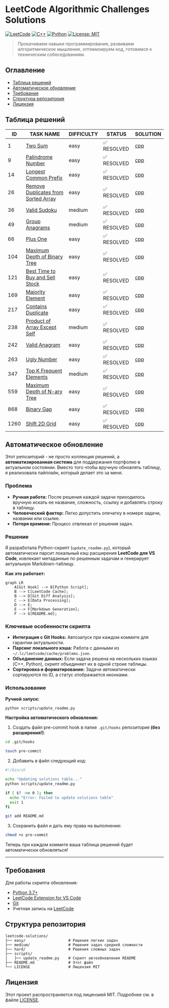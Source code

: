 # LeetCode Algorithmic Challenges Solutions

[![LeetCode](https://img.shields.io/badge/LeetCode-000000?style=for-the-badge&logo=LeetCode&logoColor=#d16c06)](https://leetcode.com/)
[![C++](https://img.shields.io/badge/C++-00599C?style=for-the-badge&logo=c%2B%2B&logoColor=white)](https://isocpp.org/)
[![Python](https://img.shields.io/badge/Python-3776AB?style=for-the-badge&logo=python&logoColor=white)](https://python.org/)
[![License: MIT](https://img.shields.io/badge/License-MIT-yellow.svg?style=for-the-badge)](https://opensource.org/licenses/MIT)

> Прокачиваем навыки программирования, развиваем алгоритмическое мышление, оптимизируем код, готовимся к техническим собеседованиям.

## Оглавление
- [Таблица решений](#таблица-решений)
- [Автоматическое обновление](#автоматическое-обновление)
- [Требования](#требования)
- [Структура репозитория](#структура-репозитория)
- [Лицензия](#лицензия)

## Таблица решений

| ID | TASK NAME | DIFFICULTY | STATUS | SOLUTION |
|----|-----------|------------|--------|----------|
| 1 | [Two Sum](https://leetcode.com/problems/two-sum/description/) | easy | ✅ RESOLVED | [cpp](easy/1.two-sum.cpp) |
| 9 | [Palindrome Number](https://leetcode.com/problems/palindrome-number/description/) | easy | ✅ RESOLVED | [cpp](easy/9.palindrome-number.cpp) |
| 14 | [Longest Common Prefix](https://leetcode.com/problems/longest-common-prefix/description/) | easy | ✅ RESOLVED | [cpp](easy/14.longest-common-prefix.cpp) |
| 26 | [Remove Duplicates from Sorted Array](https://leetcode.com/problems/remove-duplicates-from-sorted-array/description/) | easy | ✅ RESOLVED | [cpp](easy/26.remove-duplicates-from-sorted-array.cpp) |
| 36 | [Valid Sudoku](https://leetcode.com/problems/valid-sudoku/description/) | medium | ✅ RESOLVED | [cpp](medium/36.valid-sudoku.cpp) |
| 49 | [Group Anagrams](https://leetcode.com/problems/group-anagrams/description/) | medium | ✅ RESOLVED | [cpp](medium/49.group-anagrams.cpp) |
| 66 | [Plus One](https://leetcode.com/problems/plus-one/description/) | easy | ✅ RESOLVED | [cpp](easy/66.plus-one.cpp) |
| 104 | [Maximum Depth of Binary Tree](https://leetcode.com/problems/maximum-depth-of-binary-tree/description/) | easy | ✅ RESOLVED | [cpp](easy/104.maximum-depth-of-binary-tree.cpp) |
| 121 | [Best Time to Buy and Sell Stock](https://leetcode.com/problems/best-time-to-buy-and-sell-stock/description/) | easy | ✅ RESOLVED | [cpp](easy/121.best-time-to-buy-and-sell-stock.cpp) |
| 169 | [Majority Element](https://leetcode.com/problems/majority-element/description/) | easy | ✅ RESOLVED | [cpp](easy/169.majority-element.cpp) |
| 217 | [Contains Duplicate](https://leetcode.com/problems/contains-duplicate/description/) | easy | ✅ RESOLVED | [cpp](easy/217.contains-duplicate.cpp) |
| 238 | [Product of Array Except Self](https://leetcode.com/problems/product-of-array-except-self/description/) | medium | ✅ RESOLVED | [cpp](medium/238.product-of-array-except-self.cpp) |
| 242 | [Valid Anagram](https://leetcode.com/problems/valid-anagram/description/) | easy | ✅ RESOLVED | [cpp](easy/242.valid-anagram.cpp) |
| 263 | [Ugly Number](https://leetcode.com/problems/ugly-number/description/) | easy | ✅ RESOLVED | [cpp](easy/263.ugly-number.cpp) |
| 347 | [Top K Frequent Elements](https://leetcode.com/problems/top-k-frequent-elements/description/) | medium | ✅ RESOLVED | [cpp](medium/347.top-k-frequent-elements.cpp) |
| 559 | [Maximum Depth of N-ary Tree](https://leetcode.com/problems/maximum-depth-of-n-ary-tree/description/) | easy | ✅ RESOLVED | [cpp](easy/559.maximum-depth-of-n-ary-tree.cpp) |
| 868 | [Binary Gap](https://leetcode.com/problems/binary-gap/description/) | easy | ✅ RESOLVED | [cpp](easy/868.binary-gap.cpp) |
| 1260 | [Shift 2D Grid](https://leetcode.com/problems/shift-2d-grid/description/) | easy | ✅ RESOLVED | [cpp](easy/1260.shift-2-d-grid.cpp) |

<!-- Last updated: 31-08-2025 00:50:14 -->

## Автоматическое обновление

Этот репозиторий - не просто коллекция решений, а **автоматизированная система** для поддержания портфолио в актуальном состоянии. Вместо того чтобы вручную обновлять таблицу, я реализовала пайплайн, который делает это за меня.

### Проблема
-   **Ручная работа:** После решения каждой задачи приходилось вручную искать ее название, сложность, ссылку и добавлять строку в таблицу.
-   **Человеческий фактор:** Легко допустить опечатку в номере задачи, названии или ссылке.
-   **Потеря времени:** Процесс отвлекал от решения задач.

### Решение
Я разработала Python-скрипт (`update_readme.py`), который автоматически парсит локальный кэш расширения **LeetCode для VS Code**, извлекает метаданные по решенным задачам и генерирует актуальную Markdown-таблицу.

**Как это работает:**
```mermaid
graph LR
    A[Git Hook] --> B[Python Script];
    B --> C[LeetCode Cache];
    B --> D[Git Diff Analysis];
    C --> E[Data Processing];
    D --> E;
    E --> F[Markdown Generation];
    F --> G[README.md];
```

### Ключевые особенности скрипта

-   **Интеграция с Git Hooks:** Автозапуск при каждом коммите для гарантии актуальности.
-   **Парсинг локального кэша:** Работа с данными из `~/.lc/leetcode/cache/problems.json`.
-   **Объединение данных:** Если задача решена на нескольких языках (C++, Python), скрипт объединяет их в одной строке таблицы.
-   **Сортировка и форматирование:** Задачи автоматически сортируются по ID, а статус отображается иконками.

### Использование

**Ручной запуск:**
```bash
python scripts/update_readme.py
```

**Настройка автоматического обновления:**

1. Создать файл pre-commit hook в папке `.git/hooks` репозитория **(без расширения!)**:
```bash
cd .git/hooks

touch pre-commit
```

2. Добавить в файл следующий код:
```bash
#!/bin/sh

echo "Updating solutions table..."
python scripts/update_readme.py

if [ $? -ne 0 ]; then
  echo "Error: Failed to update solutions table"
  exit 1
fi

git add README.md
```

3.  Сохранить файл и дать ему права на выполнение:
```bash
chmod +x pre-commit
```

Теперь при каждом коммите ваша таблица решений будет автоматически обновляться!

---

## Требования
Для работы скрипта обновления:
- [Python 3.7+](https://www.python.org/downloads/)
- [LeetCode Extension for VS Code](https://marketplace.visualstudio.com/items?itemName=LeetCode.vscode-leetcode)
- [Git](https://git-scm.com/downloads)
- Учетная запись на [LeetCode](https://leetcode.com/)

## Структура репозитория
```
leetcode-solutions/
├── easy/                   # Решения легких задач
├── medium/                 # Решения задач средней сложности
├── hard/                   # Решения сложных задач
├── scripts/
│   ├── update_readme.py    # Скрипт автообновления README
├── README.md               # Этот файл
└── LICENSE                 # Лицензия MIT
```

## Лицензия
Этот проект распространяется под лицензией MIT. Подробнее см. в файле [LICENSE](LICENSE).
